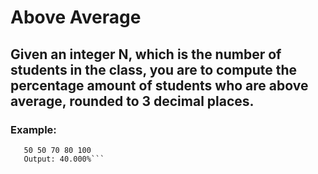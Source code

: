 # Above Average
## Given an integer N, which is the number of students in the class, you are to compute the percentage amount of students who are above average, rounded to 3 decimal places.
### Example:
```Input: N = 5
   50 50 70 80 100
   Output: 40.000%```
